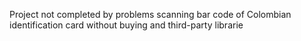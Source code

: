 Project not completed by problems scanning bar code of Colombian identification card without buying and third-party librarie
